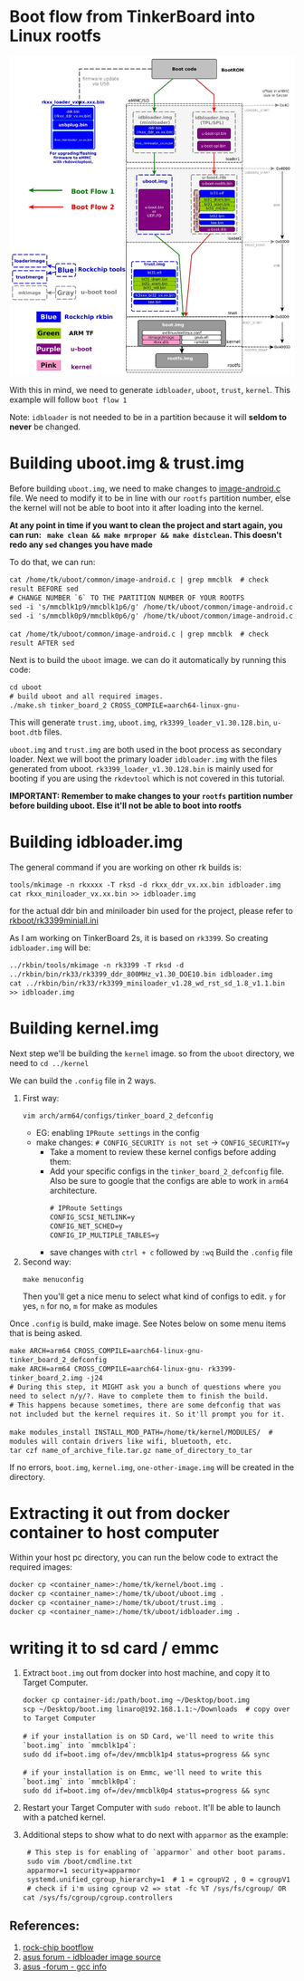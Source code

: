 # Boot flow from TinkerBoard into Linux rootfs

![Rockchip_bootflow20181122.jpg](pics/Rockchip_bootflow20181122.jpg)

With this in mind, we need to generate `idbloader`, `uboot`, `trust`, `kernel`. This example will follow `boot flow 1`

Note: `idbloader` is not needed to be in a partition because it will **seldom to never** be changed. 

# Building uboot.img & trust.img
Before building `uboot.img`, we need to make changes to [image-android.c](https://github.com/TinkerBoard-Linux/rockchip-linux-u-boot/blob/linux5.10-rk3399-debian11/common/image-android.c#L1152) file.
We need to modify it to be in line with our `rootfs` partition number, else the kernel will not be able to boot into it after loading into the kernel. 

**At any point in time if you want to clean the project and start again, you can run: ` make clean && make mrproper && make distclean`. This doesn't redo any `sed` changes you have made**

To do that, we can run:
```shell
cat /home/tk/uboot/common/image-android.c | grep mmcblk  # check result BEFORE sed 
# CHANGE NUMBER `6` TO THE PARTITION NUMBER OF YOUR ROOTFS
sed -i 's/mmcblk1p9/mmcblk1p6/g' /home/tk/uboot/common/image-android.c
sed -i 's/mmcblk0p9/mmcblk0p6/g' /home/tk/uboot/common/image-android.c

cat /home/tk/uboot/common/image-android.c | grep mmcblk  # check result AFTER sed
```

Next is to build the `uboot` image. we can do it automatically by running this code:
```shell
cd uboot
# build uboot and all required images.
./make.sh tinker_board_2 CROSS_COMPILE=aarch64-linux-gnu-
```
This will generate `trust.img`, `uboot.img`, `rk3399_loader_v1.30.128.bin`, `u-boot.dtb` files. 

`uboot.img` and `trust.img` are both used in the boot process as secondary loader. Next we will boot the primary loader `idbloader.img` 
with the files generated from uboot. `rk3399_loader_v1.30.128.bin` is mainly used for booting if you are using the `rkdevtool` which is not covered in this tutorial.

**IMPORTANT: Remember to make changes to your `rootfs` partition number before building uboot. Else it'll not be able to boot into rootfs** 

# Building idbloader.img
The general command if you are working on other rk builds is:
```shell
tools/mkimage -n rkxxxx -T rksd -d rkxx_ddr_vx.xx.bin idbloader.img
cat rkxx_miniloader_vx.xx.bin >> idbloader.img
```

for the actual ddr bin and miniloader bin used for the project, please refer to [rkboot/rk3399miniall.ini](https://github.com/TinkerBoard/rockchip-linux-rkbin/blob/linux4.19-rk3399-debian10/RKBOOT/RK3399MINIALL.ini)

As I am working on TinkerBoard 2s, it is based on `rk3399`. So creating `idbloader.img` will be:
```shell
../rkbin/tools/mkimage -n rk3399 -T rksd -d ../rkbin/bin/rk33/rk3399_ddr_800MHz_v1.30_DOE10.bin idbloader.img
cat ../rkbin/bin/rk33/rk3399_miniloader_v1.28_wd_rst_sd_1.8_v1.1.bin >> idbloader.img
```

# Building kernel.img
Next step we'll be building the `kernel` image. so from the `uboot` directory, we need to `cd ../kernel` 

We can build the `.config` file in 2 ways.
1. First way:
   ```shell  
   vim arch/arm64/configs/tinker_board_2_defconfig
   ```
    - EG: enabling `IPRoute settings` in the config
    - make changes: `# CONFIG_SECURITY is not set` -> `CONFIG_SECURITY=y`
        - Take a moment to review these kernel configs before adding them:
        - Add your specific configs in the `tinker_board_2_defconfig` file. Also be sure to google that the configs are able to work in `arm64` architecture.
          ```
          # IPRoute Settings
          CONFIG_SCSI_NETLINK=y
          CONFIG_NET_SCHED=y
          CONFIG_IP_MULTIPLE_TABLES=y
          ```
        - save changes with `ctrl + c` followed by `:wq`
          Build the `.config` file
2. Second way:
   ```shell
   make menuconfig
   ```
   Then you'll get a nice menu to select what kind of configs to edit. `y` for yes, `n` for no, `m` for make as modules

Once `.config` is build, make image. See Notes below on some menu items that is being asked.
```shell
make ARCH=arm64 CROSS_COMPILE=aarch64-linux-gnu- tinker_board_2_defconfig
make ARCH=arm64 CROSS_COMPILE=aarch64-linux-gnu- rk3399-tinker_board_2.img -j24
# During this step, it MIGHT ask you a bunch of questions where you need to select n/y/?. Have to complete them to finish the build. 
# This happens because sometimes, there are some defconfig that was not included but the kernel requires it. So it'll prompt you for it.

make modules_install INSTALL_MOD_PATH=/home/tk/kernel/MODULES/  # modules will contain drivers like wifi, bluetooth, etc. 
tar czf name_of_archive_file.tar.gz name_of_directory_to_tar
```

If  no errors, `boot.img`, `kernel.img`, `one-other-image.img` will be created in the directory.

# Extracting it out from docker container to host computer
Within your host pc directory, you can run the below code to extract the required images:
```shell
docker cp <container_name>:/home/tk/kernel/boot.img .
docker cp <container_name>:/home/tk/uboot/uboot.img . 
docker cp <container_name>:/home/tk/uboot/trust.img . 
docker cp <container_name>:/home/tk/uboot/idbloader.img . 
```

# writing it to sd card / emmc

1. Extract `boot.img` out from docker into host machine, and copy it to Target Computer.
    ```shell
    docker cp container-id:/path/boot.img ~/Desktop/boot.img
    scp ~/Desktop/boot.img linaro@192.168.1.1:~/Downloads  # copy over to Target Computer
       
    # if your installation is on SD Card, we'll need to write this `boot.img` into `mmcblk1p4`:
    sudo dd if=boot.img of=/dev/mmcblk1p4 status=progress && sync 
   
    # if your installation is on Emmc, we'll need to write this `boot.img` into `mmcblk0p4`:
    sudo dd if=boot.img of=/dev/mmcblk0p4 status=progress && sync 
    ```
2. Restart your Target Computer with `sudo reboot`. It'll be able to launch with a patched kernel.

3. Additional steps to show what to do next with `apparmor` as the example:
   ```shell
    # This step is for enabling of `apparmor` and other boot params.
    sudo vim /boot/cmdline.txt
    apparmor=1 security=apparmor    
    systemd.unified_cgroup_hierarchy=1  # 1 = cgroupV2 , 0 = cgroupV1    
    # check if i'm using cgroup v2 => stat -fc %T /sys/fs/cgroup/ OR cat /sys/fs/cgroup/cgroup.controllers
   ```


## References:
1. [rock-chip bootflow](http://opensource.rock-chips.com/wiki_Boot_option)
2. [asus forum - idbloader image source](https://tinker-board.asus.com/forum/index.php?/topic/15552-unable-to-boot-into-rootfs-after-building-uboot-and-kernel-from-source/&tab=comments#comment-17340)
3. [asus -forum - gcc info](https://tinker-board.asus.com/forum/index.php?/topic/15486-how-to-build-ubootimg-trustimg-and-flash-them-onto-an-empty-sd-card/&tab=comments#comment-17267)
